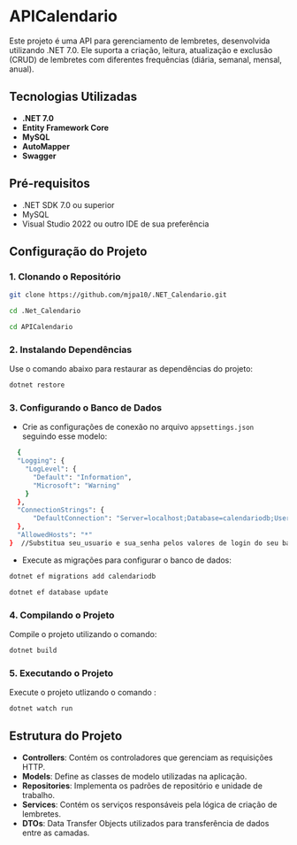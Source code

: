 # APICalendario

Este projeto é uma API para gerenciamento de lembretes, desenvolvida utilizando .NET 7.0. Ele suporta a criação, leitura, atualização e exclusão (CRUD) de lembretes com diferentes frequências (diária, semanal, mensal, anual).

## Tecnologias Utilizadas

- **.NET 7.0**
- **Entity Framework Core**
- **MySQL**
- **AutoMapper**
- **Swagger**

## Pré-requisitos

- .NET SDK 7.0 ou superior
- MySQL
- Visual Studio 2022 ou outro IDE de sua preferência

## Configuração do Projeto

### 1. Clonando o Repositório

```bash
git clone https://github.com/mjpa10/.NET_Calendario.git
```
```bash
cd .Net_Calendario
```
```bash
cd APICalendario
```

### 2. Instalando Dependências

Use o comando abaixo para restaurar as dependências do projeto:

```bash
dotnet restore
```

### 3. Configurando o Banco de Dados

- Crie as configurações de conexão no arquivo `appsettings.json` seguindo esse modelo:
  
```bash
  {
  "Logging": {
    "LogLevel": {
      "Default": "Information",
      "Microsoft": "Warning"
    }
  },
  "ConnectionStrings": {
      "DefaultConnection": "Server=localhost;Database=calendariodb;User Id=seu_usuario;Password=sua_senha;"
  },
  "AllowedHosts": "*"
}  //Substitua seu_usuario e sua_senha pelos valores de login do seu banco de dados.
```

- Execute as migrações para configurar o banco de dados:

```bash
dotnet ef migrations add calendariodb
```

```bash
dotnet ef database update
```

### 4. Compilando o Projeto

Compile o projeto utilizando o comando:

```bash
dotnet build
```

### 5. Executando o Projeto

Execute o projeto utlizando o comando :

```bash
dotnet watch run
```

## Estrutura do Projeto

- **Controllers**: Contém os controladores que gerenciam as requisições HTTP.
- **Models**: Define as classes de modelo utilizadas na aplicação.
- **Repositories**: Implementa os padrões de repositório e unidade de trabalho.
- **Services**: Contém os serviços responsáveis pela lógica de criação de lembretes.
- **DTOs**: Data Transfer Objects utilizados para transferência de dados entre as camadas.
